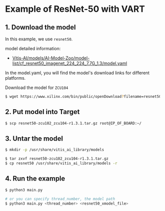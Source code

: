 # Example of ResNet-50 with VART

## 1. Download the model

In this example, we use `resnet50`.

model detailed information:
- [Vitis-AI/models/AI-Model-Zoo/model-list/cf_resnet50_imagenet_224_224_7.7G_1.3/model.yaml](
https://github.com/Xilinx/Vitis-AI/blob/master/models/AI-Model-Zoo/model-list/cf_resnet50_imagenet_224_224_7.7G_1.3/model.yaml)

In the model.yaml, you will find the model's download links for different platforms.

Download the model for `ZCU104`

```bash
$ wget https://www.xilinx.com/bin/public/openDownload?filename=resnet50-zcu102_zcu104-r1.3.0.tar.gz
```

## 2. Put model into Target

```bash
$ scp resnet50-zcu102_zcu104-r1.3.1.tar.gz root@IP_OF_BOARD:~/
```

## 3. Untar the model

```bash
$ mkdir -p /usr/share/vitis_ai_library/models

$ tar zxvf resnet50-zcu102_zcu104-r1.3.1.tar.gz
$ cp resnet50 /usr/share/vitis_ai_library/models -r
```

## 4. Run the example

```bash
$ python3 main.py

# or you can specify thread_number, the model path
$ python3 main.py <thread_number> <resnet50_xmodel_file>
```
